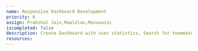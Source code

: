 ```yaml
---
name: Responsive Dashboard Development
priority: 6
assign: Prakshal Jain,Maalolan,Manaswini
iscompleted: false
description: Create Dashboard with user statistics, Search for teammate option, Music-related options (add playlist etc.), Settings, Profile etc.
resources: 
---
```


